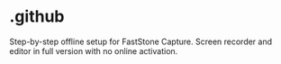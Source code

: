# .github
Step-by-step offline setup for FastStone Capture. Screen recorder and editor in full version with no online activation.
